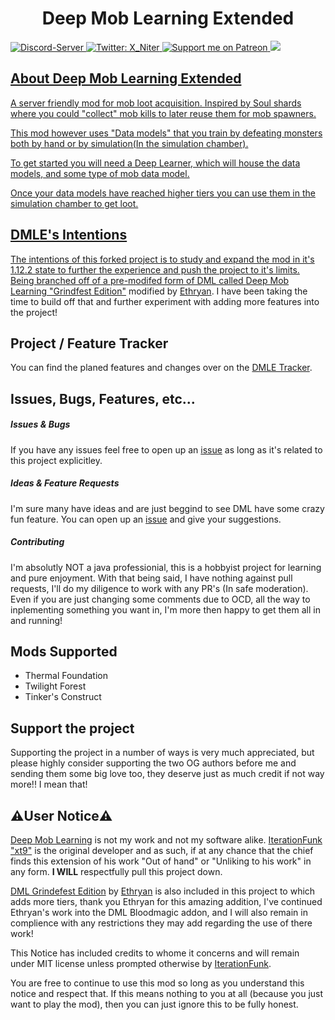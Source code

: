 <h1 align="center">Deep Mob Learning Extended</h1>
<p>
  <a href="https://discord.gg/n3uEJwg">
      <img src="https://discordapp.com/api/guilds/401537312246202389/widget.png" alt="Discord-Server"/>
  </a>
  <a href="https://twitter.com/X_Niter">
    <img alt="Twitter: X_Niter" src="https://img.shields.io/twitter/follow/X_Niter.svg?style=social" target="_blank" />
  </a>
  <a href="https://patreon.com/X_Niter">
    <img src="https://img.shields.io/endpoint.svg?url=https%3A%2F%2Fshieldsio-patreon.vercel.app%2Fapi%3Fusername%3DX_Niter%26type%3Dpatrons&style=flat" alt="Support me on Patreon" />
  </a>
  <a href="https://www.paypal.com/paypalme/RileyBWayz">
    <img src="https://img.shields.io/badge/Donate-PayPal-blue.svg" />
</p>


## About Deep Mob Learning Extended


A server friendly mod for mob loot acquisition. Inspired by Soul shards where you could "collect" mob kills to later
reuse them for mob spawners.

This mod however uses "Data models" that you train by defeating monsters both by hand or by
simulation(In the simulation chamber). 

To get started you will need a Deep Learner, which will house the data models, and
some type of mob data model.

Once your data models have reached higher tiers you can use them in the simulation chamber to get loot.

## DMLE's Intentions

The intentions of this forked project is to study and expand the mod in it's 1.12.2 state to further the experience and push the project to it's limits.
Being branched off of a pre-modifed form of DML called [Deep Mob Learning "Grindfest Edition"](https://github.com/Ethryan/DeepMobLearning) modified by 
[Ethryan](https://github.com/Ethryan).
I have been taking the time to build off that and further experiment with adding more features into the project!


## Project / Feature Tracker

You can find the planed features and changes over on the [DMLE Tracker](https://github.com/X-Niter/DeepMobLearning-1.12-Extended/projects/1).


## Issues, Bugs, Features, etc...


##### Issues & Bugs
If you have any issues feel free to open up an [issue](https://github.com/X-Niter/DeepMobLearning-Extended/issues) as long as it's related to this project explicitley.


##### Ideas & Feature Requests
I'm sure many have ideas and are just beggind to see DML have some crazy fun feature.
You can open up an [issue](https://github.com/X-Niter/DeepMobLearning-Extended/issues) and give your suggestions.


##### Contributing
I'm absolutly NOT a java professionial, this is a hobbyist project for learning and pure enjoyment.
With that being said, I have nothing against pull requests, I'll do my diligence to work with any PR's (In safe moderation).
Even if you are just changing some comments due to OCD, all the way to inplementing something you want in,
I'm more then happy to get them all in and running! 



## Mods Supported
- Thermal Foundation
- Twilight Forest
- Tinker's Construct


## Support the project
Supporting the project in a number of ways is very much appreciated, but please highly consider supporting the two OG authors before me and sending them some big love too, they deserve just as much credit if not way more!! I mean that!
  
  
## ⚠️User Notice⚠️
[Deep Mob Learning](https://github.com/xt9/DeepMobLearning) is not my work and not my software alike.
[IterationFunk "xt9"](https://github.com/xt9) is the original developer and as such, if at any chance that the chief 
finds this extension of his work "Out of hand" or "Unliking to his work" in any form.
**I WILL** respectfully pull this project down.

[DML Grindefest Edition](https://github.com/Ethryan/DeepMobLearning) by [Ethryan](https://github.com/Ethryan) is also included in this project to which adds more tiers, thank you Ethryan for this amazing addition, I've continued Ethryan's work into the DML Bloodmagic addon, and I will also remain in complience with any restrictions they may add regarding the use of there work!

This Notice has included credits to whome it concerns and will remain under MIT license unless prompted otherwise by [IterationFunk](https://github.com/xt9).

You are free to continue to use this mod so long as you understand this notice and respect that.
If this means nothing to you at all (because you just want to play the mod), then you can just ignore this to be fully honest.

